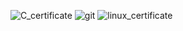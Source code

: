 ![C_certificate](https://user-images.githubusercontent.com/48857664/158307930-901cb9a0-3258-454a-885b-7c6fca1d3c64.jpg)
![git](https://user-images.githubusercontent.com/48857664/158308570-054b1a6c-3e49-4528-92a4-08d6b9edcb77.PNG)
![linux_certificate](https://user-images.githubusercontent.com/48857664/158354778-6852abfa-a2ff-4f9c-a2ae-361cbf5ae645.PNG)
